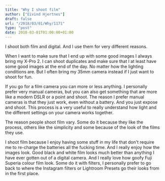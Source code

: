 ```yaml
---
title: "Why I shoot film"
author: ["Eivind Hjertnes"]
draft: false
url: "/2018/03/01/Why/1171"
type: "post"
date: 2018-03-01T01:00:00+01:00
---
```


I shoot both film and digital. And I use them for very different
reasons.

When I want to make sure that I end up with some good images I always
bring my X-Pro 2. I can shoot duplicates and make sure that I at least
have some good images at the end of the day. No matter how the lighting
conditions are. But I often bring my 35mm camera instead if I just want
to shoot for fun.

If you go for a film camera you can more or less anything. I personally
prefer very manual cameras, but you can also get something that are more
like a modern DSLR or a point and shoot. The reason I prefer manual
cameras is that they just work, even without a battery. And you just
expose and shoot. This process is a very useful to really understand how
light and the different settings on your camera works together.

The reason people shoot film vary. Some do it because they like the
process, others like the simplicity and some because of the look of the
films they use.

I shoot film because I enjoy having some stuff in my life that don't
require me to re-charge the batteries all the fucking time. And I really
enjoy how the images look. Good black and white film looks much better
than anything I have ever gotten out of a digital camera. And I really
love how goofy Fuji Superia colour film look. Some do it with filters, I
personally prefer to go back to where the Instagram filters or Lightroom
Presets go their looks from in the first place.
